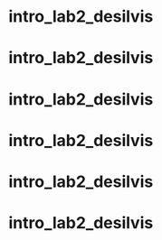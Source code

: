 # intro_lab2_desilvis
# intro_lab2_desilvis
# intro_lab2_desilvis
# intro_lab2_desilvis
# intro_lab2_desilvis
# intro_lab2_desilvis
